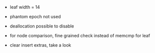 * leaf width = 14
* phantom epoch not used
* deallocation possible to disable
* for node comparison, fine grained check instead of memcmp for leaf

* clear insert extras, take a look